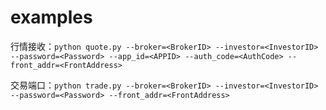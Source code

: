 examples
=====

行情接收：`python quote.py --broker=<BrokerID> --investor=<InvestorID> --password=<Password> --app_id=<APPID> --auth_code=<AuthCode> --front_addr=<FrontAddress>`

交易端口：`python trade.py --broker=<BrokerID> --investor=<InvestorID> --password=<Password> --front_addr=<FrontAddress>`
